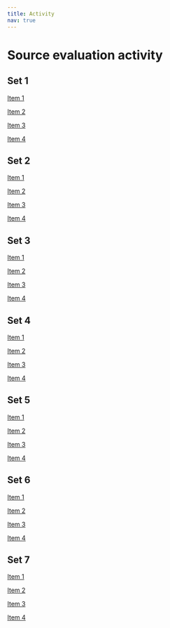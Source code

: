 ```yaml
---
title: Activity
nav: true
---
```

# Source evaluation activity

## Set 1
<!--
Gerber, A. S., & Green, D. P. (2000). The effects of canvassing, telephone calls, and direct mail on voter turnout: A field experiment. *American Political Science Review, 94*(3), 653-663.-->
[Item 1](https://na01.alma.exlibrisgroup.com/view/action/uresolver.do;jsessionid=38FFB3F4FBB72539F4A08E73CAE53496.app03.na01.prod.alma.dc04.hosted.exlibrisgroup.com:1801?operation=resolveService&package_service_id=2229601219480001851&institutionId=1851&customerId=1840)

<!--
Cassidy, B. (2016, November 7). Accessibility a potential barrier to 2016 NYC voter turnout [Blog post].-->
[Item 2](https://medium.com/@bybencassidy/accessibility-a-potential-barrier-to-2016-nyc-voter-turnout-1f188006fb03)

<!--
Juenke, E. G., & Shepherd, J. (2008). Vote centers and voter turnout. In B. E. Cain, T. Donovan, and C. J. Tolbert (Eds.), *Democracy in the states: Experiments in election reform* (pp. 55-67). Washington, D.C.: Brookings Institution Press.-->
[Item 3](https://ida.lib.uidaho.edu:2127/lib/uidaho/reader.action?docID=472683&ppg=64)

<!--
Chalabi, M. (2016, October 29). Can't vote/won't vote: How turnout will decide the 2016 presidential election;
A lot of adults in the US simply cannot register to vote or can't take time off of work or childcare to do it - and their absence will affect this election. *The Guardian.*-->
[Item 4](http://ida.lib.uidaho.edu:2048/login?url=https://advance.lexis.com/api/permalink/a1e93219-8f78-4345-86f6-8065b97f5d22/?context=1516831)

## Set 2
<!--
Miller, P., Reynolds, R., & Singer, M. (2017). Mobilizing the young vote: Direct mail voter guides in the 2015 Chicago mayoral election. *Research & Politics, 4*(4), 2053168017738410.-->
[Item 1](https://na01.alma.exlibrisgroup.com/view/action/uresolver.do;jsessionid=B7DA917D4A9DFE540BA660FCFC33B22F.app05.na01.prod.alma.dc04.hosted.exlibrisgroup.com:1801?operation=resolveService&package_service_id=2229606793280001851&institutionId=1851&customerId=1840)

<!--
Stewart, K., & Taylor, J. (2018, March 23). Online voting: The solution to declining political engagement [Blog post]. *The RAND Blog.*-->
[Item 2](https://www.rand.org/blog/2018/03/online-voting-the-solution-to-declining-political-engagement.html)

<!--
U.S. Census Bureau. (2019, April 23). Voter turnout rates among all voting age and major raical and ethnic groups were higher than in 2014.-->
[Item 3](https://www.census.gov/library/stories/2019/04/behind-2018-united-states-midterm-election-turnout.html)

<!--
Editorial: Voter turnout crucial to national, local issues [Letter to the editor]. (2018, April 17). *The Marquette Tribune.*-->
[Item 4](http://ida.lib.uidaho.edu:2048/login?url=https://advance.lexis.com/api/permalink/4d352119-a856-4d30-b71e-ae7c161dbf73/?context=1516831)

## Set 3
<!--
Green, D. P., & Gerber, A. S. (2015). *Get out the vote: How to increase voter turnout.* Washington, D.C.: Brookings Institution Press.-->
[Item 1](https://ida.lib.uidaho.edu:2127/lib/uidaho/reader.action?docID=5179909&ppg=100)

<!--
Cilluffo, A., & Fry, R. (2019, May 29). Gen Z, Millenials, and Gen X outvoted older generations in 2018 midterms.-->
[Item 2](https://www.pewresearch.org/fact-tank/2019/05/29/gen-z-millennials-and-gen-x-outvoted-older-generations-in-2018-midterms/)

<!--
Reichard, P. (2017, December 27). What to do with the vexing problem of poor voter turnout. *Deseret Morning News.*-->
[Item 3](http://ida.lib.uidaho.edu:2048/login?url=https://advance.lexis.com/api/permalink/d1a65ef2-2659-416d-863d-aa6aa9ebf6b1/?context=1516831)

<!--
Compulsory voting. (n.d.). In *Wikipedia.* Retrieved August 21, 2019.-->
[Item 4](https://en.wikipedia.org/wiki/Compulsory_voting)

## Set 4
<!--
Miller, P., Reynolds, R., & Singer, M. (2017). Mobilizing the young vote: Direct mail voter guides in the 2015 Chicago mayoral election. *Research & Politics, 4*(4), 2053168017738410.-->
[Item 1](https://na01.alma.exlibrisgroup.com/view/action/uresolver.do;jsessionid=B7DA917D4A9DFE540BA660FCFC33B22F.app05.na01.prod.alma.dc04.hosted.exlibrisgroup.com:1801?operation=resolveService&package_service_id=2229606793280001851&institutionId=1851&customerId=1840)

<!--
U.S. Census Bureau. (2019, April 23). Voter turnout rates among all voting age and major raical and ethnic groups were higher than in 2014.-->
[Item 2](https://www.census.gov/library/stories/2019/04/behind-2018-united-states-midterm-election-turnout.html)

<!--
Aly, W. (2017, January 20). Voting should be mandatory. *The New York Times.*-->
[Item 3](http://ida.lib.uidaho.edu:2048/login?url=https://advance.lexis.com/api/permalink/fdd58693-81b5-4542-a463-37f59a8bb0f3/?context=1516831)

<!--
Voter turnout. (n.d.). In *Wikipedia.* Retrieved August 21, 2019.-->
[Item 4](https://en.wikipedia.org/wiki/Voter_turnout)

## Set 5
<!--
Stewart, K., & Taylor, J. (2018, March 23). Online voting: The solution to declining political engagement [Blog post]. *The RAND Blog.*-->
[Item 1](https://www.rand.org/blog/2018/03/online-voting-the-solution-to-declining-political-engagement.html)

<!--
Green, D. P., & Gerber, A. S. (2015). *Get out the vote: How to increase voter turnout.* Washington, D.C.: Brookings Institution Press.-->
[Item 2](https://ida.lib.uidaho.edu:2127/lib/uidaho/reader.action?docID=5179909&ppg=100)

<!--
Reichard, P. (2017, December 27). What to do with the vexing problem of poor voter turnout. *Deseret Morning News.*-->
[Item 3](http://ida.lib.uidaho.edu:2048/login?url=https://advance.lexis.com/api/permalink/d1a65ef2-2659-416d-863d-aa6aa9ebf6b1/?context=1516831)

<!--
Voter turnout. (n.d.). In *Wikipedia.* Retrieved August 21, 2019.-->
[Item 4](https://en.wikipedia.org/wiki/Voter_turnout)

## Set 6
<!--
Gerber, A. S., & Green, D. P. (2000). The effects of canvassing, telephone calls, and direct mail on voter turnout: A field experiment. *American Political Science Review, 94*(3), 653-663.-->
[Item 1](https://na01.alma.exlibrisgroup.com/view/action/uresolver.do;jsessionid=38FFB3F4FBB72539F4A08E73CAE53496.app03.na01.prod.alma.dc04.hosted.exlibrisgroup.com:1801?operation=resolveService&package_service_id=2229601219480001851&institutionId=1851&customerId=1840)

<!--
Cassidy, B. (2016, November 7). Accessibility a potential barrier to 2016 NYC voter turnout [Blog post].-->
[Item 2](https://medium.com/@bybencassidy/accessibility-a-potential-barrier-to-2016-nyc-voter-turnout-1f188006fb03)

<!--
Editorial: Voter turnout crucial to national, local issues [Letter to the editor]. (2018, April 17). *The Marquette Tribune.*-->
[Item 3](http://ida.lib.uidaho.edu:2048/login?url=https://advance.lexis.com/api/permalink/4d352119-a856-4d30-b71e-ae7c161dbf73/?context=1516831)

<!--
Compulsory voting. (n.d.). In *Wikipedia.* Retrieved August 21, 2019.-->
[Item 4](https://en.wikipedia.org/wiki/Compulsory_voting)

## Set 7
<!--
Juenke, E. G., & Shepherd, J. (2008). Vote centers and voter turnout. In B. E. Cain, T. Donovan, and C. J. Tolbert (Eds.), *Democracy in the states: Experiments in election reform* (pp. 55-67). Washington, D.C.: Brookings Institution Press.-->
[Item 1](https://ida.lib.uidaho.edu:2127/lib/uidaho/reader.action?docID=472683&ppg=64)

<!--
Cilluffo, A., & Fry, R. (2019, May 29). Gen Z, Millenials, and Gen X outvoted older generations in 2018 midterms.-->
[Item 2](https://www.pewresearch.org/fact-tank/2019/05/29/gen-z-millennials-and-gen-x-outvoted-older-generations-in-2018-midterms/)

<!--
Aly, W. (2017, January 20). Voting should be mandatory. *The New York Times.*-->
[Item 3](http://ida.lib.uidaho.edu:2048/login?url=https://advance.lexis.com/api/permalink/fdd58693-81b5-4542-a463-37f59a8bb0f3/?context=1516831)

<!--
Chalabi, M. (2016, October 29). Can't vote/won't vote: How turnout will decide the 2016 presidential election;
A lot of adults in the US simply cannot register to vote or can't take time off of work or childcare to do it - and their absence will affect this election. *The Guardian.*-->
[Item 4](http://ida.lib.uidaho.edu:2048/login?url=https://advance.lexis.com/api/permalink/a1e93219-8f78-4345-86f6-8065b97f5d22/?context=1516831)
